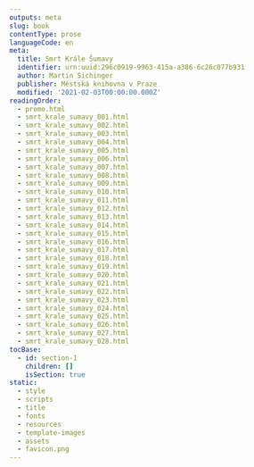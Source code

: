 ```yaml
---
outputs: meta
slug: book
contentType: prose
languageCode: en
meta:
  title: Smrt Krále Šumavy
  identifier: urn:uuid:296c0919-9963-415a-a386-6c26c077b931
  author: Martin Sichinger
  publisher: Městská knihovna v Praze
  modified: '2021-02-03T00:00:00.000Z'
readingOrder:
  - promo.html
  - smrt_krale_sumavy_001.html
  - smrt_krale_sumavy_002.html
  - smrt_krale_sumavy_003.html
  - smrt_krale_sumavy_004.html
  - smrt_krale_sumavy_005.html
  - smrt_krale_sumavy_006.html
  - smrt_krale_sumavy_007.html
  - smrt_krale_sumavy_008.html
  - smrt_krale_sumavy_009.html
  - smrt_krale_sumavy_010.html
  - smrt_krale_sumavy_011.html
  - smrt_krale_sumavy_012.html
  - smrt_krale_sumavy_013.html
  - smrt_krale_sumavy_014.html
  - smrt_krale_sumavy_015.html
  - smrt_krale_sumavy_016.html
  - smrt_krale_sumavy_017.html
  - smrt_krale_sumavy_018.html
  - smrt_krale_sumavy_019.html
  - smrt_krale_sumavy_020.html
  - smrt_krale_sumavy_021.html
  - smrt_krale_sumavy_022.html
  - smrt_krale_sumavy_023.html
  - smrt_krale_sumavy_024.html
  - smrt_krale_sumavy_025.html
  - smrt_krale_sumavy_026.html
  - smrt_krale_sumavy_027.html
  - smrt_krale_sumavy_028.html
tocBase:
  - id: section-1
    children: []
    isSection: true
static:
  - style
  - scripts
  - title
  - fonts
  - resources
  - template-images
  - assets
  - favicon.png
---
```

